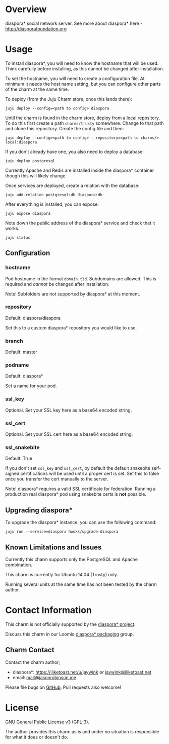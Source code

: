 # Overview

diaspora\* social network server. See more about diaspora* here - http://diasporafoundation.org

# Usage

To install diaspora*, you will need to know the hostname that will be used. Think carefully before installing, as this cannot be changed after installation.

To set the hostname, you will need to create a configuration file. At minimum it needs the host name setting, but you can configure other parts of the charm at the same time.

To deploy (from the Juju Charm store, once this lands there):

    juju deploy --config=<path to config> diaspora 
  
Until the charm is found in the charm store, deploy from a local repository. To do this first create a path `charms/trusty` somewhere. Change to that path and clone this repository. Create the config file and then:

    juju deploy --config=<path to config> --repository=<path to charms/> local:diaspora

If you don't already have one, you also need to deploy a database:

    juju deploy postgresql

Currently Apache and Redis are installed inside the diaspora* container though this will likely change.

Once services are deployed, create a relation with the database:

    juju add-relation postgresql:db diaspora:db

After everything is installed, you can expose:

    juju expose diaspora

Note down the public address of the diaspora* service and check that it works.

    juju status

## Configuration

### hostname

Pod hostname in the format `domain.tld`. Subdomains are allowed. This is required and *cannot* be changed after installation.

Note! Subfolders are not supported by diaspora* at this moment.

### repository

Default: diaspora/diaspora

Set this to a custom diaspora* repository you would like to use.

### branch

Default: master

### podname

Default: diaspora*

Set a name for your pod.

### ssl_key

Optional. Set your SSL key here as a base64 encoded string.

### ssl_cert

Optional. Set your SSL cert here as a base64 encoded string.

### ssl_snakebite

Default: True

If you don't set `ssl_key` and `ssl_cert`, by default the default snakebite self-signed certifications will be used until a proper cert is set. Set this to false once you transfer the cert manually to the server.

Note! diaspora\* requires a valid SSL certificate for federation. Running a production real diaspora* pod using snakebite certs is **not** possible.

## Upgrading diaspora*

To upgrade the diaspora* instance, you can use the following command:

    juju run --service=diaspora hooks/upgrade-diaspora

## Known Limitations and Issues

Currently this charm supports only the PostgreSQL and Apache combination.

This charm is currently for Ubuntu 14.04 (Trusty) only.

Running several units at the same time has not been tested by the charm author.

# Contact Information

This charm is not officially supported by the [diaspora* project](http://diasporafoundation.org).

Discuss this charm in our Loomio [diaspora* packaging](https://www.loomio.org/d/e7bKczxZ/install-diaspora-easily-with-a-juju-charm-or-ppa) group.

## Charm Contact

Contact the charm author;

* diaspora*: https://iliketoast.net/u/jaywink or jaywink@iliketoast.net
* email: mail@jasonrobinson.me

Please file bugs on [GitHub](https://github.com/jaywink/diaspora-juju). Pull requests also welcome!

# License

[GNU General Public License v3 (GPL-3)](https://tldrlegal.com/license/gnu-general-public-license-v3-%28gpl-3%29).

The author provides this charm as is and under no situation is responsible for what it does or doesn't do.